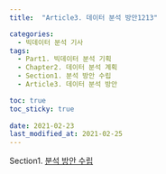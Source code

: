 ```yaml
---
title:  "Article3. 데이터 분석 방안1213"

categories:
  - 빅데이터 분석 기사
tags: 
  - Part1. 빅데이터 분석 기획
  - Chapter2. 데이터 분석 계획
  - Section1. 분석 방안 수립
  - Article3. 데이터 분석 방안

toc: true
toc_sticky: true
 
date: 2021-02-23
last_modified_at: 2021-02-25
---
```


Section1. [분석 방안 수립]()